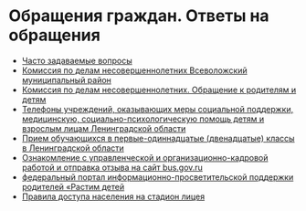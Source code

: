 Обращения граждан. Ответы на обращения
======================================

*   [Часто задаваемые вопросы](#)
*   [Комиссия по делам несовершеннолетних Всеволожский муниципальный район](#)
*   [Комиссия по делам несовершеннолетних. Обращение к родителям и детям](#)
*   [Телефоны учреждений, оказывающих меры социальной поддержки, медицинскую, социально-психологическую помощь детям и взрослым лицам Ленинградской области](#)
*   [Прием обучающихся в первые-одиннадцатые (двенадцатые) классы в Ленинградской области](#)
*   [Ознакомление с управленческой и организационно-кадровой работой и отправка отзыва на сайт bus.gov.ru](#)
*   [федеральный портал информационно-просветительской поддержки родителей «Растим детей](#)
*   [Правила доступа населения на стадион лицея](#)